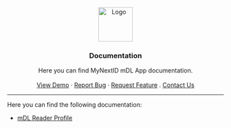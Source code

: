 <!-- PROJECT LOGO -->
<br />
<p align="center">
  <a href="https://github.com/MyNextID/mDL-app">
    <img src="https://mynext.id/wp-content/uploads/2022/04/logo_mynextID.svg" alt="Logo" width="80" height="80">
  </a>

  <h3 align="center">Documentation</h3>

  <p align="center">
    Here you can find MyNextID mDL App documentation.
    <br />
    <br />
    <a href="https://mdl-app.mynext.id">View Demo</a>
    ·
    <a href="https://github.com/MyNextID/mDL-app/issues">Report Bug</a>
    ·
    <a href="https://github.com/MyNextID/mDL-app/issues">Request Feature</a>
    .
    <a href="mailto:development@mynext.id">Contact Us</a>
  </p>
</p>

----

Here you can find the following documentation:

- [mDL Reader Profile](mdl-reader-profile.md)
